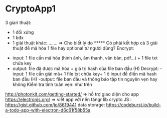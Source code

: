 # CryptoApp1
3 giari thuật:
+ 1 đối xứng
+ 1 bđx
+ 1 giải thuật khác:.....…
=> Cho biết lý do
***** Có phải kết hợp cả 3 giải thuật để mã hóa 1 file hay optional từ người dùng?
Encrypt:
- input: 1 file cần mã hóa (hình ảnh, âm thanh, văn bản, pdf…) + 1 file txt chứa key
- output: file đã được mã hóa + giá trị hash của file ban đầu (H)
Decrypt:
-input: 1 file cần giải mã+ 1 file txt chứa key+ 1 ô input để điền mã hash ban đầu (H)
-output: file ban đầu và thông báo tập tin nguyên vẹn hay không
Kiểm tra tính toàn vẹn: như trên

http://photonkit.com/getting-started/ => hỗ trợ giao diện cho app
https://electronjs.org/ => viết app với nền tàngr 
lib crypto JS : https://gist.github.com/jo/8619441
data storage: https://codeburst.io/build-a-todo-app-with-electron-d6c61f58b55a
